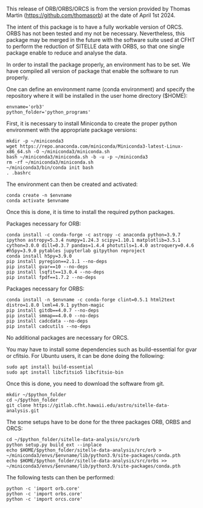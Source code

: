 This release of ORB/ORBS/ORCS is from the version provided by Thomas Martin (https://github.com/thomasorb) at the date of April 1st 2024.

The intent of this package is to have a fully workable version of ORCS. ORBS has not been tested and my not be necessary. Nevertheless, this package may be merged in the future with the software suite used at CFHT to perform the reduction of SITELLE data with ORBS, so that one single package enable to reduce and analyse the data.

In order to install the package properly, an environment has to be set. We have compiled all version of package that enable the software to run properly.

One can define an environment name (conda environment) and specify the repository where it will be installed in the user home directory ($HOME):

    envname='orb3'
    python_folder='python_programs'

First, it is necessary to install Miniconda to create the proper python environment with the appropriate package versions:

    mkdir -p ~/miniconda3
    wget https://repo.anaconda.com/miniconda/Miniconda3-latest-Linux-x86_64.sh -O ~/miniconda3/miniconda.sh
    bash ~/miniconda3/miniconda.sh -b -u -p ~/miniconda3
    rm -rf ~/miniconda3/miniconda.sh
    ~/miniconda3/bin/conda init bash
    . .bashrc

The environment can then be created and activated:

    conda create -n $envname
    conda activate $envname

Once this is done, it is time to install the required python packages.

Packages necessary for ORB:

    conda install -c conda-forge -c astropy -c anaconda python=3.9.7 ipython astropy=5.3.4 numpy=1.24.3 scipy=1.10.1 matplotlib=3.5.1 cython=3.0.0 dill=0.3.7 pandas=1.4.4 photutils=1.4.0 astroquery=0.4.6 #h5py=3.9.0 pytables jupyterlab gitpython reproject
    conda install h5py=3.9.0
    pip install pyregion==2.1.1 --no-deps
    pip install gvar==10 --no-deps
    pip install lsqfit==13.0.4 --no-deps
    pip install fpdf==1.7.2 --no-deps

Packages necessary for ORBS:

    conda install -n $envname -c conda-forge clint=0.5.1 html2text distro=1.8.0 lxml=4.9.1 python-magic
    pip install gitdb==4.0.7 --no-deps
    pip install smmap==4.0.0 --no-deps
    pip install cadcdata --no-deps
    pip install cadcutils --no-deps

No additional packages are necessary for ORCS.

You may have to install some dependencies such as build-essential for gvar or cfitsio. For Ubuntu users, it can be done doing the following:

    sudo apt install build-essential
    sudo apt install libcfitsio5 libcfitsio-bin

Once this is done, you need to download the software from git.

    mkdir ~/$python_folder
    cd ~/$python_folder
    git clone https://gitlab.cfht.hawaii.edu/astro/sitelle-data-analysis.git

The some setups have to be done for the three packages ORB, ORBS and ORCS:

    cd ~/$python_folder/sitelle-data-analysis/src/orb
    python setup.py build_ext --inplace
    echo $HOME/$python_folder/sitelle-data-analysis/src/orb > ~/miniconda3/envs/$envname/lib/python3.9/site-packages/conda.pth
    echo $HOME/$python_folder/sitelle-data-analysis/src/orbs >> ~/miniconda3/envs/$envname/lib/python3.9/site-packages/conda.pth

The following tests can then be performed:

    python -c 'import orb.core'
    python -c 'import orbs.core'
    python -c 'import orcs.core'
